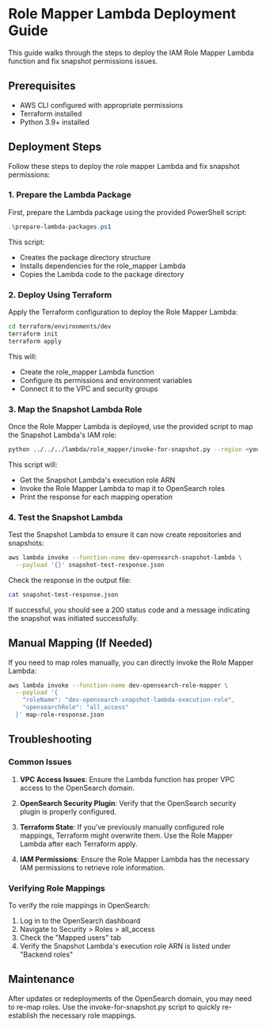 # Role Mapper Lambda Deployment Guide

This guide walks through the steps to deploy the IAM Role Mapper Lambda function and fix snapshot permissions issues.

## Prerequisites

- AWS CLI configured with appropriate permissions
- Terraform installed
- Python 3.9+ installed

## Deployment Steps

Follow these steps to deploy the role mapper Lambda and fix snapshot permissions:

### 1. Prepare the Lambda Package

First, prepare the Lambda package using the provided PowerShell script:

```powershell
.\prepare-lambda-packages.ps1
```

This script:
- Creates the package directory structure
- Installs dependencies for the role_mapper Lambda
- Copies the Lambda code to the package directory

### 2. Deploy Using Terraform

Apply the Terraform configuration to deploy the Role Mapper Lambda:

```bash
cd terraform/environments/dev
terraform init
terraform apply
```

This will:
- Create the role_mapper Lambda function
- Configure its permissions and environment variables
- Connect it to the VPC and security groups

### 3. Map the Snapshot Lambda Role

Once the Role Mapper Lambda is deployed, use the provided script to map the Snapshot Lambda's IAM role:

```bash
python ../../../lambda/role_mapper/invoke-for-snapshot.py --region <your-region> --environment dev
```

This script will:
- Get the Snapshot Lambda's execution role ARN
- Invoke the Role Mapper Lambda to map it to OpenSearch roles
- Print the response for each mapping operation

### 4. Test the Snapshot Lambda

Test the Snapshot Lambda to ensure it can now create repositories and snapshots:

```bash
aws lambda invoke --function-name dev-opensearch-snapshot-lambda \
  --payload '{}' snapshot-test-response.json
```

Check the response in the output file:

```bash
cat snapshot-test-response.json
```

If successful, you should see a 200 status code and a message indicating the snapshot was initiated successfully.

## Manual Mapping (If Needed)

If you need to map roles manually, you can directly invoke the Role Mapper Lambda:

```bash
aws lambda invoke --function-name dev-opensearch-role-mapper \
  --payload '{
    "roleName": "dev-opensearch-snapshot-lambda-execution-role",
    "opensearchRole": "all_access"
  }' map-role-response.json
```

## Troubleshooting

### Common Issues

1. **VPC Access Issues**: Ensure the Lambda function has proper VPC access to the OpenSearch domain.

2. **OpenSearch Security Plugin**: Verify that the OpenSearch security plugin is properly configured.

3. **Terraform State**: If you've previously manually configured role mappings, Terraform might overwrite them. Use the Role Mapper Lambda after each Terraform apply.

4. **IAM Permissions**: Ensure the Role Mapper Lambda has the necessary IAM permissions to retrieve role information.

### Verifying Role Mappings

To verify the role mappings in OpenSearch:

1. Log in to the OpenSearch dashboard
2. Navigate to Security > Roles > all_access
3. Check the "Mapped users" tab
4. Verify the Snapshot Lambda's execution role ARN is listed under "Backend roles"

## Maintenance

After updates or redeployments of the OpenSearch domain, you may need to re-map roles. Use the invoke-for-snapshot.py script to quickly re-establish the necessary role mappings. 